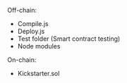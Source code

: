 Off-chain:
 - Compile.js
 - Deploy.js
 - Test folder (Smart contract testing)
 - Node modules 

On-chain:
 - Kickstarter.sol 

